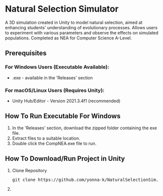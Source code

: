 # Natural Selection Simulator
A 3D simulation created in Unity to model natural selection, aimed at enhancing students' understanding of evolutionary processes. Allows users to experiment with various parameters and observe the effects on simulated populations. Completed as NEA for Computer Science A-Level.

## Prerequisites
### For Windows Users (Executable Available):
  - .exe - available in the 'Releases' section
### For macOS/Linux Users (Requires Unity):
  - Unity Hub/Editor - Version 2021.3.4f1 (recommended)

## How To Run Executable For Windows
1. In the 'Releases' section, download the zipped folder containing the exe file.
2. Extract files to a suitable location.
3. Double click the CompNEA.exe file to run.

## How To Download/Run Project in Unity
1. Clone Repository
   
   <pre>git clone https://github.com/yonna-k/NaturalSelectionSim.git</pre>
2. 

